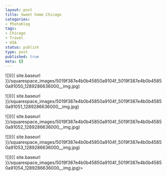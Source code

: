 ```yaml
---
layout: post
title: Sweet home Chicago
categories:
- Photoblog
tags:
- Chicago
- Travel
- USA
status: publish
type: post
published: true
meta: {}
---
```


![]({{ site.baseurl }}/squarespace_images/5019f387e4b0b45850a9104f_5019f387e4b0b45850a91050_1289286636000__img.jpg)
  

  
   
![]({{ site.baseurl }}/squarespace_images/5019f387e4b0b45850a9104f_5019f387e4b0b45850a91051_1289286636000__img.jpg)
  

  
   
![]({{ site.baseurl }}/squarespace_images/5019f387e4b0b45850a9104f_5019f387e4b0b45850a91052_1289286636000__img.jpg)
  

  
   
![]({{ site.baseurl }}/squarespace_images/5019f387e4b0b45850a9104f_5019f387e4b0b45850a91053_1289286636000__img.jpg)
  

  
   
![]({{ site.baseurl }}/squarespace_images/5019f387e4b0b45850a9104f_5019f387e4b0b45850a91054_1289286636000__img.jpg)>


> > > >



> > > >



> > > >



> > > >



>
